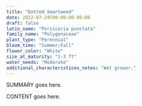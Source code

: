 ```yaml
---
title: "Dotted Smartweed"
date: 2022-07-24T00:00:00-05:00
draft: false
latin_name: "Persicaria punctata"
family_name: "Polygonaceae"
plant_type: "Perennial"
bloom_time: "Summer;Fall"
flower_color: "White"
size_at_maturity: "1-3 ft"
water_needs: "Moderate"
additional_characteristices_notes: "Wet grower."
---
```


SUMMARY goes here.

<!--more-->

CONTENT goes here.